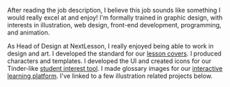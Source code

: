 

After reading the job description, I believe this job sounds like something I would really excel at and enjoy! I'm formally trained in graphic design, with interests in illustration, web design, front-end development, programming, and animation.

As Head of Design at NextLesson, I really enjoyed being able to work in design and art. I developed the standard for our <a target='_blank' href='nextlesson-covers'>lesson covers</a>. I produced characters and templates. I developed the UI and created icons for our Tinder-like <a target='_blank' href='nextlesson-interestid'>student interest tool</a>. I made glossary images for our <a target='_blank' href='nextlesson-interestid'>interactive learning platform</a>. I've linked to a few illustration related projects below.